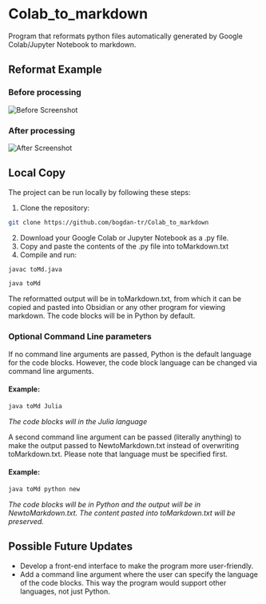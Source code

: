 # Colab_to_markdown
Program that reformats python files automatically generated by Google Colab/Jupyter Notebook to markdown.

## Reformat Example

### Before processing
![Before Screenshot](https://github.com/user-attachments/assets/8d5b21bb-75d4-4cf0-aecf-1786e428f199)

### After processing
![After Screenshot](https://github.com/user-attachments/assets/d37ad7cb-157f-49ec-b502-fd8123898bb1)

## Local Copy
The project can be run locally by following these steps:

1. Clone the repository:
 ``` sh
git clone https://github.com/bogdan-tr/Colab_to_markdown
```
2. Download your Google Colab or Jupyter Notebook as a .py file.
3. Copy and paste the contents of the .py file into toMarkdown.txt
5. Compile and run:
``` sh
javac toMd.java
```
``` sh
java toMd
```

The reformatted output will be in toMarkdown.txt, from which it can be copied and pasted into Obsidian or any other program for viewing markdown. The code blocks will be in Python by default.

### Optional Command Line parameters
If no command line arguments are passed, Python is the default language for the code blocks. However, the code block language can be changed via command line arguments.

#### Example:
``` sh
java toMd Julia
```
_The code blocks will in the Julia language_

A second command line argument can be passed (literally anything) to make the output passed to NewtoMarkdown.txt instead of overwriting toMarkdown.txt. Please note that language must be specified first.

#### Example:
```sh
java toMd python new
```
_The code blocks will be in Python and the output will be in NewtoMarkdown.txt. The content pasted into toMarkdown.txt will be preserved._

## Possible Future Updates
- Develop a front-end interface to make the program more user-friendly.
- Add a command line argument where the user can specify the language of the code blocks. This way the program would support other languages, not just Python. 


